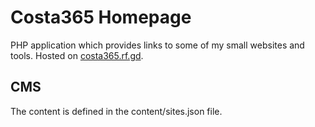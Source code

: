# Costa365 Homepage
PHP application which provides links to some of my small websites and tools. Hosted on [costa365.rf.gd](http://costa365.rf.gd/).

## CMS
The content is defined in the content/sites.json file.

